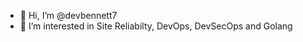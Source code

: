 - 👋 Hi, I’m @devbennett7
- 👀 I’m interested in Site Reliabilty, DevOps, DevSecOps and Golang

<!---
devbennett7/devbennett7 is a ✨ special ✨ repository because its `README.md` (this file) appears on your GitHub profile.
You can click the Preview link to take a look at your changes.
--->
